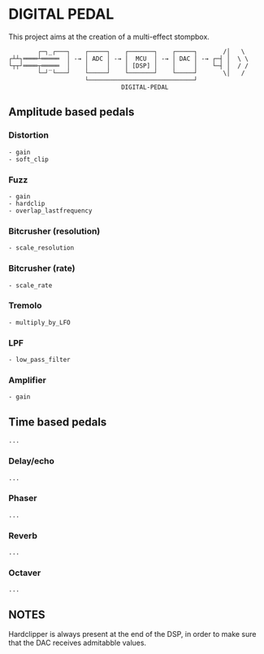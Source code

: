 # DIGITAL PEDAL
This project aims at the creation of a multi-effect stompbox.
```
        ┌─┐_┌───┐    ┌─────┐    ┌───────┐    ┌─────┐       /│   \
┌┴┴┐════┴═════  │ -→ │ ADC │ -→ │  MCU  │ -→ │ DAC │ -→ ┌─┤ │  \ \
└┬┬┘════┬═════  │    │     │    │ [DSP] │    │     │    └─┤ │  / /
        └─┘‾└───┘    └─────┘    └───────┘    └─────┘       \│   /
                     └─────────────────────────────┘
                               DIGITAL-PEDAL
```
## Amplitude based pedals

### Distortion
```
- gain
- soft_clip
```

### Fuzz
```
- gain
- hardclip
- overlap_lastfrequency
```

### Bitcrusher (resolution)
```
- scale_resolution
```

### Bitcrusher (rate)
```
- scale_rate
```

### Tremolo
```
- multiply_by_LFO
```

### LPF
```
- low_pass_filter
```

### Amplifier
```
- gain
```

## Time based pedals
```
...
```

### Delay/echo
```
...
```

### Phaser
```
...
```

### Reverb
```
...
```

### Octaver
```
...
```

## NOTES
Hardclipper is always present at the end of the DSP, in order to make sure that the DAC receives admitabble values.